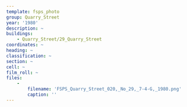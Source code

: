 ```yaml
---
template: fsps_photo
group: Quarry_Street
year: '1980'
description: ~
buildings:
    - Quarry_Street/29_Quarry_Street
coordinates: ~
heading: ~
classification: ~
section: ~
cell: ~
film_roll: ~
files:
    -
        filename: 'FSPS_Quarry_Street_020,_No_29,_7-4-G,_1980.png'
        caption: ''
---
```

